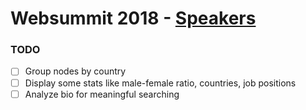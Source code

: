 # Websummit 2018 - [Speakers](https://websummit.com/speakers)

### TODO
- [ ] Group nodes by country
- [ ] Display some stats like male-female ratio, countries, job positions
- [ ] Analyze bio for meaningful searching
